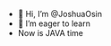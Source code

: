 - 👋 Hi, I’m @JoshuaOsin
- 👀 I’m eager to learn
- Now is JAVA time

<!---
JoshuaOsin/JoshuaOsin is a ✨ special ✨ repository because its `README.md` (this file) appears on your GitHub profile.
You can click the Preview link to take a look at your changes.
--->
